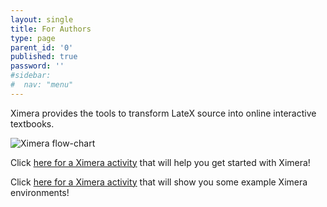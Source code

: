 ```yaml
---
layout: single
title: For Authors
type: page
parent_id: '0'
published: true
password: ''
#sidebar:
#  nav: "menu"
---
```


Ximera provides the tools to transform LateX source into online
interactive textbooks.



![Ximera flow-chart](https://ximera.osu.edu/introduction/gettingStarted/whatIsXimera/XimeraGraphic.png)


Click [here for a Ximera activity](https://ximera.osu.edu/introduction/gettingStarted) that will help you get started with Ximera!


Click [here for a Ximera activity](https://ximera.osu.edu/introduction/examples) that will show you some example Ximera environments!

